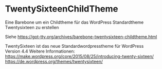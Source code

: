 # TwentySixteenChildTheme
Eine Barebone um ein Childtheme für das WordPress Standardtheme Twentysixteen zu erstellen

Siehe https://got-tty.org/archives/barebone-twentysixteen-childtheme.html

TwentySixteen ist das neue Standardwordpresstheme für WordPress Version 4.4
Weitere Informationen:
https://make.wordpress.org/core/2015/08/25/introducing-twenty-sixteen/
https://de.wordpress.org/themes/twentysixteen/

